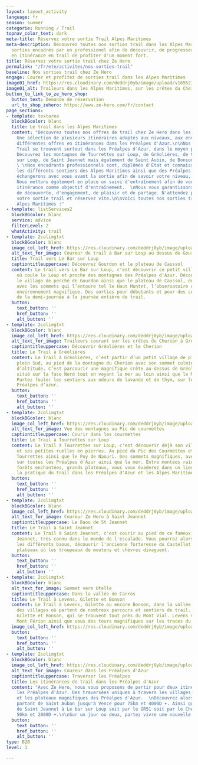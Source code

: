 ```yaml
---
layout: layout_activity
language: fr
season: summer
categorie: Running / Trail
topnav_color_text: dark
meta-title: Réservez votre sortie Trail Alpes Maritimes
meta-description: Découvrez toutes nos sorties trail dans les Alpes Maritimes. Des
  sorties encadrés par un professionel afin de découvrir, de progresser, de partir
  en itinérance en trail de profiter d'un moment fort.
title: Réservez votre sortie trail chez Ze Hero
permalink: "/fr/ete/activites/nos-sorties-trail"
baseline: Nos sorties trail chez Ze Hero
engage: Courez et profitez de sorties trail dans les Alpes Maritimes
image01_href: https://res.cloudinary.com/deddrj0yb/image/upload/v1655216730/website/summer/IMG_20200723_153002.jpg
image01_alt: Traileurs dans les Alpes Maritimes, sur les crêtes du Cheiron
button_to_link_to_ze_hero_shop:
  button_text: Demande de réservation
  url_to_shop_zehero: https://www.ze-hero.com/fr/contact
page_sections:
- template: textarea
  blockBGcolor: blanc
  title: Le trail dans les Alpes Maritimes
  content: "Découvrez toutes nos offres de trail chez Ze Hero dans les Alpes Maritimes.
    Une sélection de plusieurs itinéraires adaptés aux niveaux, aux envies ainsi qu'une
    différentes offres en itinérances dans les Préalpes d'Azur.\n\nNos sorties de
    Trail se trouvent surtout dans les Préalpes d'Azur, dans le moyen pays niçois.
    Découvrez les montagnes de Tourrettes sur Loup, de Gréolières, de Vence, de Bar
    sur Loup, de Saint Jeannet mais également de Saint Aubin, de Bonson et bien d'autres.
    \ \nNos encadrants professionnels sont, diplômés d'Etat et connaissent parfaitement
    les différents sentiers des Alpes Maritimes ainsi que des Préalpes d'Azur.\n\nNous
    échangerons avec vous avant la sortie afin de savoir votre niveau, vos compétences.
    Nous mettons également en place un suivi d'entraînement afin de vous emmener en
    itinérance comme objectif d'entraînement.  \nNous vous garantissons un moment
    de découverte, d'engagement, de plaisir et de partage. N'attendez plus ! Choisissez
    votre sortie trail et réservez vite.\n\nVoici toutes nos sorties trail dans les
    Alpes Maritimes :"
- template: listServices2
  blockBGcolor: blanc
  service: advice
  filterLevel: 2
  whatActivity: trail
- template: 2colimgtxt
  blockBGcolor: blanc
  image_col_left_href: https://res.cloudinary.com/deddrj0yb/image/upload/v1649774714/website/By%20Ze%20Hero%20Activity/GOPR1191_1649586678885.jpg
  alt_text_for_image: Coureur de trail à Bar sur Loup au dessus de Gourdon
  title: Trail vers Le Bar sur Loup
  captiontitleuppercase: Découvrez Gourdon et le plateau de Caussol
  content: Le trail vers Le Bar sur Loup, c'est découvrir ce petit village, situé
    où coule le Loup et proche des montagnes des Préalpes d'Azur. Découvrez alors
    le village de perché de Gourdon ainsi que le plateau de Caussol, de Cavillore
    avec les sommets qui l’entoure tel le Haut Montet, l’observatoire de Cerga, un
    environnement magnifique. Des sorties pour débutants et pour des confirmés allant
    de la demi-journée à la journée entière de trail.
  button:
    text_button: ''
    href_button: ''
    alt_button: ''
- template: 2colimgtxt
  blockBGcolor: blanc
  image_col_left_href: https://res.cloudinary.com/deddrj0yb/image/upload/v1655216730/website/summer/IMG_20200723_153002.jpg
  alt_text_for_image: Traileurs courant sur les crêtes du Cherion à Gréolières
  captiontitleuppercase: Découvrir Gréolières et le Cherion
  title: Le Trail à Gréolières
  content: Le Trail à Gréolières, c’est partir d’un petit village de pierre situé
    plein Sud, au pied de la montagne du Cherion avec son sommet culminant à 1778m
    d’altitude. C’est parcourir une magnifique crête au-dessus de Gréolières les Neiges
    situé sur la face Nord tout en voyant la mer au loin ainsi que le Mercantour.
    Partez fouler les sentiers aux odeurs de lavande et de thym, sur le sommet des
    Préalpes d’azur.
  button:
    text_button: ''
    href_button: ''
    alt_button: ''
- template: 2colimgtxt
  blockBGcolor: blanc
  image_col_left_href: https://res.cloudinary.com/deddrj0yb/image/upload/v1655715196/website/By%20Ze%20Hero%20Activity/IMG20211104075044.jpg
  alt_text_for_image: Vue des montagnes au Pic de courmettes
  captiontitleuppercase: Courir dans les courmettes
  title: Le Trail à Tourrettes sur Loup
  content: Le Trail à Tourrettes sur Loup, c'est découvrir déjà son village médiéval
    et ses petites ruelles en pierres. Au pied du Pic des Courmettes et du Puy de
    Tourrettes ainsi que le Puy de Naouri. Des sommets magnifiques, avec une vue incroyable
    sur toutes les Préalpes d'Azur ainsi que la mer. Entre montées raides et techniques,
    forêts enchantées, grands plateaux, vous vous évaderez dans un lieu parfait pour
    la pratique du trail dans les Préalpes d'Azur et les Alpes Maritimes.
  button:
    text_button: ''
    href_button: ''
    alt_button: ''
- template: 2colimgtxt
  blockBGcolor: blanc
  image_col_left_href: https://res.cloudinary.com/deddrj0yb/image/upload/v1655304660/website/summer/IMG_9228.jpg
  alt_text_for_image: Coureur Ze Hero à Saint Jeannet
  captiontitleuppercase: Le Baou de St Jeannet
  title: Le Trail à Saint Jeannet
  content: Le Trail à Saint Jeannet, c'est courir au pied de ce fameux Baou de Saint
    Jeannet, très connu dans le monde de l'escalade. Vous pourrez alors enchaîner
    les différents baous, découvrir l'ancienne forteresse du Castellet ainsi que les
    plateaux où les troupeaux de moutons et chèvres divaguent.
  button:
    text_button: ''
    href_button: ''
    alt_button: ''
- template: 2colimgtxt
  blockBGcolor: blanc
  alt_text_for_image: Sommet vers Utelle
  captiontitleuppercase: Dans la vallée de Carros
  title: Le Trail à Levens, Gilette et Bonson
  content: Le Trail à Levens, Gilette ou encore Bonson, dans la vallée de Carros sont
    des villages où partent de nombreux parcours et sentiers de trail. Vous retrouverez
    Gilette et Bonson, qui se trouvent tout près du Mont Vial. Levens vous amène au
    Mont Férion ainsi que vous des tours magnifiques sur les traces du GR5.
  image_col_left_href: https://res.cloudinary.com/deddrj0yb/image/upload/v1653928703/website/By%20Ze%20Hero%20Activity/IMG_20200713_104929.jpg
  button:
    text_button: ''
    href_button: ''
    alt_button: ''
- template: 2colimgtxt
  blockBGcolor: blanc
  image_col_left_href: https://res.cloudinary.com/deddrj0yb/image/upload/v1653904886/website/By%20Ze%20Hero%20Activity/IMG_20201017_144143_BURST021.jpg
  alt_text_for_image: Coureur dans les Préalpes d'Azur
  captiontitleuppercase: Traverser les Préalpes
  title: Les itinérances de trail dans les Préalpes d'Azur
  content: "Avec Ze Hero, nous vous proposons de partir pour deux itinérances à travers
    les Préalpes d'Azur. Des traversées uniques à travers les villages, les sommets
    et les plateaux magnifiques des Préalpes d'Azur.  \nDécouvrez alors la Maralpine
    partant de Saint Auban jusqu'à Vence pour 75km et 4000D +. Ainsi qu'une traversée
    de Saint Jeannet à Le bar sur Loup soit par le GR51 soit par le Cheiron pour environ
    50km et 2000D +.\n\nSur un jour ou deux, partez vivre une nouvelle aventure."
  button:
    text_button: ''
    href_button: ''
    alt_button: ''
type: B2B
level: 1

---
```

